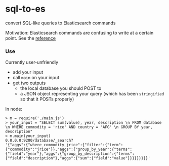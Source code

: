 sql-to-es
=========

convert SQL-like queries to Elasticsearch commands

Motivation: Elasticsearch commands are confusing to write at a certain point. See the [reference](http://www.elasticsearch.org/guide/en/elasticsearch/reference/1.x/index.html)

### Use

Currently user-unfriendly

- add your input
- call `main` on your input
- get two outputs
  - the local database you should POST to
  - a JSON object representing your query (which has been `stringified` so that it POSTs properly)

In node:

    > m = require('./main.js')
    > your_input = "SELECT sum(value), year, description \n FROM database \n WHERE commodity = 'rice' AND country = 'AFG' \n GROUP BY year, description"
    > m.main(your_input)
    0.0.0.0:9200/database/_search?
    '{"aggs":{"where_commodity_jrice":{"filter":{"term":{"commodity":"jrice"}},"aggs":{"group_by_year":{"terms":{"field":"year"},"aggs":{"group_by_description":{"terms":{"field":"description"},"aggs":{"sum":{"field":"value"}}}}}}}}}'
